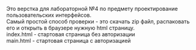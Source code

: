 Это верстка для лабораторной №4 по предмету проектирование пользовательских интерфейсов.<br>
Самый простой способ проверки - это скачать zip файл, распаковать его и открыть в браузере нужную html страницу.<br>
index.html - стартовая страница без авторизации<br>
main.html - стартовая страница с авторизацией

